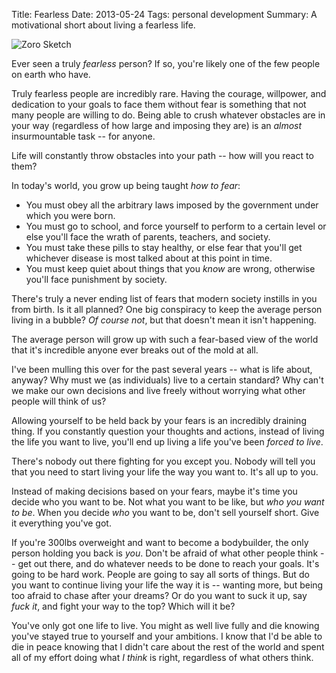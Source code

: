 Title: Fearless
Date: 2013-05-24
Tags: personal development
Summary: A motivational short about living a fearless life.


![Zoro Sketch][]


Ever seen a truly *fearless* person?  If so, you're likely one of the few people
on earth who have.

Truly fearless people are incredibly rare.  Having the courage, willpower, and
dedication to your goals to face them without fear is something that not many
people are willing to do.  Being able to crush whatever obstacles are in your
way (regardless of how large and imposing they are) is an *almost*
insurmountable task -- for anyone.

Life will constantly throw obstacles into your path -- how will you react to
them?

In today's world, you grow up being taught *how to fear*:

- You must obey all the arbitrary laws imposed by the government under which you
  were born.
- You must go to school, and force yourself to perform to a certain level or
  else you'll face the wrath of parents, teachers, and society.
- You must take these pills to stay healthy, or else fear that you'll get
  whichever disease is most talked about at this point in time.
- You must keep quiet about things that you *know* are wrong, otherwise you'll
  face punishment by society.

There's truly a never ending list of fears that modern society instills in you
from birth.  Is it all planned?  One big conspiracy to keep the average person
living in a bubble?  *Of course not*, but that doesn't mean it isn't happening.

The average person will grow up with such a fear-based view of the world that
it's incredible anyone ever breaks out of the mold at all.

I've been mulling this over for the past several years -- what is life about,
anyway?  Why must we (as individuals) live to a certain standard?  Why can't we
make our own decisions and live freely without worrying what other people will
think of us?

Allowing yourself to be held back by your fears is an incredibly draining thing.
If you constantly question your thoughts and actions, instead of living the life
you want to live, you'll end up living a life you've been *forced to live*.

There's nobody out there fighting for you except you.  Nobody will tell you that
you need to start living your life the way you want to.  It's all up to you.

Instead of making decisions based on your fears, maybe it's time you decide who
you want to be.  Not what you want to be like, but *who you want to be*.  When
you decide *who* you want to be, don't sell yourself short.  Give it everything
you've got.

If you're 300lbs overweight and want to become a bodybuilder, the only person
holding you back is *you*.  Don't be afraid of what other people think -- get
out there, and do whatever needs to be done to reach your goals.  It's going to
be hard work.  People are going to say all sorts of things.  But do you want to
continue living your life the way it is -- wanting more, but being too afraid to
chase after your dreams?  Or do you want to suck it up, say *fuck it*, and fight
your way to the top?  Which will it be?

You've only got one life to live.  You might as well live fully and die knowing
you've stayed true to yourself and your ambitions.  I know that I'd be able to
die in peace knowing that I didn't care about the rest of the world and spent
all of my effort doing what *I think* is right, regardless of what others think.


  [Zoro Sketch]: {filename}/images/2013/zoro-sketch.jpg "Zoro Sketch"
